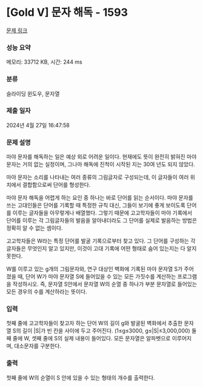 # [Gold V] 문자 해독 - 1593 

[문제 링크](https://www.acmicpc.net/problem/1593) 

### 성능 요약

메모리: 33712 KB, 시간: 244 ms

### 분류

슬라이딩 윈도우, 문자열

### 제출 일자

2024년 4월 27일 16:47:58

### 문제 설명

<p>마야 문자를 해독하는 일은 예상 외로 어려운 일이다. 현재에도 뜻이 완전히 밝혀진 마야 문자는 거의 없는 실정이며, 그나마 해독에 진척이 시작된 지는 30여 년도 되지 않았다.</p>

<p>마야 문자는 소리를 나타내는 여러 종류의 그림글자로 구성되는데, 이 글자들이 여러 위치에서 결합함으로써 단어를 형성한다.</p>

<p>마야 문자 해독을 어렵게 하는 요인 중 하나는 바로 단어를 읽는 순서이다. 마야 문자를 쓰는 고대인들은 단어를 기록할 때 특정한 규칙 대신, 그들이 보기에 좋게 보이도록 단어를 이루는 글자들을 아무렇게나 배열했다. 그렇기 때문에 고고학자들이 마야 기록에서 단어를 이루는 각 그림글자들의 발음을 알아내더라도 그 단어를 실제로 발음하는 방법은 정확히 알 수 없는 셈이다.</p>

<p>고고학자들은 W라는 특정 단어를 발굴 기록으로부터 찾고 있다. 그 단어를 구성하는 각 글자들은 무엇인지 알고 있지만, 이것이 고대 기록에 어떤 형태로 숨어 있는지는 다 알지 못한다.</p>

<p>W를 이루고 있는 g개의 그림문자와, 연구 대상인 벽화에 기록된 마야 문자열 S가 주어졌을 때, 단어 W가 마야 문자열 S에 들어있을 수 있는 모든 가짓수를 계산하는 프로그램을 작성하시오. 즉, 문자열  S안에서 문자열 W의 순열 중 하나가 부분 문자열로 들어있는 모든 경우의 수를 계산하라는 뜻이다.</p>

### 입력 

 <p>첫째 줄에 고고학자들이 찾고자 하는 단어 W의 길이 g와 발굴된 벽화에서 추출한 문자열 S의 길이 |S|가 빈 칸을 사이에 두고 주어진다. (1≤g≤3000,  g≤|S|≤3,000,000) 둘째 줄에 W, 셋째 줄에 S의 실제 내용이 들어있다. 모든 문자열은 알파벳으로 이루어지며, 대소문자를 구분한다.</p>

### 출력 

 <p>첫째 줄에 W의 순열이 S 안에 있을 수 있는 형태의 개수를 출력한다.</p>

